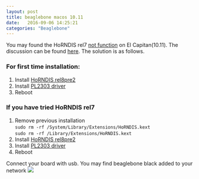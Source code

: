 ```yaml
---
layout: post
title: beaglebone macos 10.11
date:   2016-09-06 14:25:21 
categories: "Beaglebone"
---
```

You may found the HoRNDIS rel7 [not function](http://joshuawise.com/horndis) on El Capitan(10.11). The discussion can be found [here](https://github.com/jwise/HoRNDIS/issues/42). The solution is as follows.

### For first time installation:

1. Install [HoRNDIS rel8pre2](http://nyus.joshuawise.com/HoRNDIS-rel8pre2-dbg.pkg)
2. Install [PL2303 driver](/files/beaglebone/PL2303_MacOSX_1_6_0_20151022.zip)
3. Reboot

### If you have tried HoRNDIS rel7

1. Remove previous installation  
   ```sudo rm -rf /System/Library/Extensions/HoRNDIS.kext```  
   ```sudo rm -rf /Library/Extensions/HoRNDIS.kext```  
2. Install [HoRNDIS rel8pre2](http://nyus.joshuawise.com/HoRNDIS-rel8pre2-dbg.pkg)
3. Install [PL2303 driver](/files/beaglebone/PL2303_MacOSX_1_6_0_20151022.zip)
4. Reboot


Connect your board with usb. You may find beaglebone black added to your network
[<img class="center" src="/images/beaglebone/1.png"/>](/images/beaglebone/1.png)